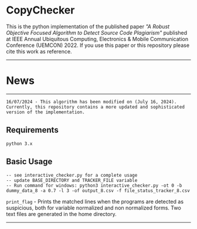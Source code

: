 # CopyChecker
This is the python implementation of the published paper *"A Robust Objective Focused Algorithm to Detect Source Code Plagiarism"* published at IEEE Annual Ubiquitous Computing, Electronics & Mobile Communication Conference (UEMCON) 2022. If you use this paper or this repository please cite this work as reference.

---
# News

---

```commandline
16/07/2024 - This algorithm has been modified on (July 16, 2024). Currently, this repository contains a more updated and sophisticated version of the implementation.
```

## Requirements
```
python 3.x
```

## Basic Usage
```
-- see interactive_checker.py for a complete usage 
-- update BASE_DIRECTORY and TRACKER_FILE variable 
-- Run command for windows: python3 interactive_checker.py -ot 0 -b dummy_data_8 -a 0.7 -l 3 -of output_8.csv -f file_status_tracker_8.csv
```
`print_flag` - Prints the matched lines when the programs are detected as suspicious, both for variable normalized and non normalized forms. Two text files are generated in the home directory.

---
